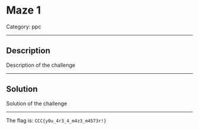 # Maze 1
Category: ppc

---
## Description
Description of the challenge

---
## Solution
Solution of the challenge

---
The flag is: `CCC{y0u_4r3_4_m4z3_m4573r!}`